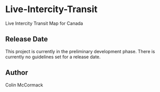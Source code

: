 # Live-Intercity-Transit
Live Intercity Transit Map for Canada

## Release Date
This project is currently in the preliminary development phase. There is currently no guidelines set for a release date.

## Author
Colin McCormack
